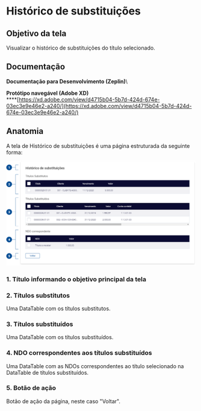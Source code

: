 # Histórico de substituições

## Objetivo da tela

Visualizar o histórico de substituições do título selecionado.

## Documentação

**Documentação para Desenvolvimento (Zeplin)**\


**Protótipo navegável (Adobe XD)**\
****[https://xd.adobe.com/view/d4715b04-5b7d-424d-674e-03ec3e9e46e2-a240/](https://xd.adobe.com/view/d4715b04-5b7d-424d-674e-03ec3e9e46e2-a240/)

## Anatomia

A tela de Histórico de substituições é uma página estruturada da seguinte forma:

![](<../../../.gitbook/assets/image (850).png>)

### 1. Título informando o objetivo principal da tela

### 2. Títulos substitutos

Uma DataTable com os títulos substitutos.

### 3. Títulos substituídos

Uma DataTable com os títulos substituídos.

### 4. NDO correspondentes aos títulos substituídos

Uma DataTable com as NDOs correspondentes ao título selecionado na DataTable de títulos substituídos.

### 5. Botão de ação

Botão de ação da página, neste caso "Voltar".
